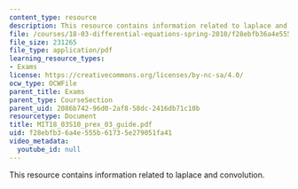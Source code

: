 ```yaml
---
content_type: resource
description: This resource contains information related to laplace and convolution.
file: /courses/18-03-differential-equations-spring-2010/f28ebfb36a4e555b61735e279051fa41_MIT18_03S10_prex_03_guide.pdf
file_size: 231265
file_type: application/pdf
learning_resource_types:
- Exams
license: https://creativecommons.org/licenses/by-nc-sa/4.0/
ocw_type: OCWFile
parent_title: Exams
parent_type: CourseSection
parent_uid: 2086b742-96d0-2af8-58dc-2416db71c10b
resourcetype: Document
title: MIT18_03S10_prex_03_guide.pdf
uid: f28ebfb3-6a4e-555b-6173-5e279051fa41
video_metadata:
  youtube_id: null
---
```

This resource contains information related to laplace and convolution.